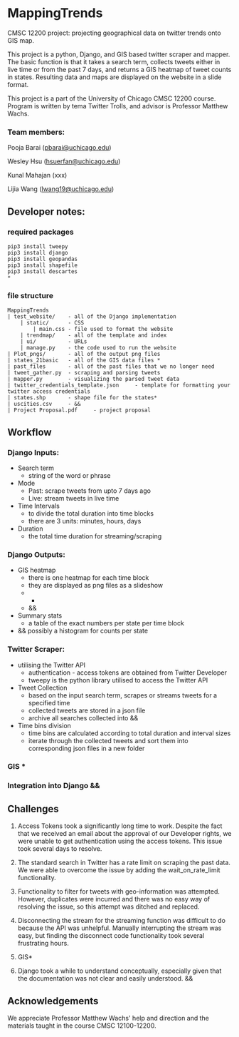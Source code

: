 # MappingTrends
CMSC 12200 project: projecting geographical data on twitter trends onto GIS map. 

This project is a python, Django, and GIS based twitter scraper and mapper. The basic function is that it takes a search term, collects tweets either in live time or from the past 7 days, and returns a GIS heatmap of tweet counts in states. Resulting data and maps are displayed on the website in a slide format. 

This project is a part of the University of Chicago CMSC 12200 course. Program is written by tema Twitter Trolls, and advisor is Professor Matthew Wachs. 

### Team members: 
Pooja Barai (pbarai@uchicago.edu)

Wesley Hsu (hsuerfan@uchicago.edu)

Kunal Mahajan (xxx)

Lijia Wang (lwang19@uchicago.edu)

## Developer notes:

### required packages

```
pip3 install tweepy
pip3 install django
pip3 install geopandas
pip3 install shapefile
pip3 install descartes
*
```

### file structure

```
MappingTrends
| test_website/    - all of the Django implementation
    | static/      - CSS
        | main.css - file used to format the website
    | trendmap/    - all of the template and index
    | ui/          - URLs
    | manage.py    - the code used to run the website
| Plot_pngs/       - all of the output png files
| states_21basic   - all of the GIS data files *
| past_files       - all of the past files that we no longer need
| tweet_gather.py  - scraping and parsing tweets
| mapper.py        - visualizing the parsed tweet data
| twitter_credentials_template.json     - template for formatting your twitter access credentials
| states.shp       - shape file for the states*
| uscities.csv     - && 
| Project Proposal.pdf     - project proposal
```

## Workflow

### Django Inputs:
 - Search term
    - string of the word or phrase 
 - Mode 
    - Past: scrape tweets from upto 7 days ago
    - Live: stream tweets in live time
 - Time Intervals
    - to divide the total duration into time blocks
    - there are 3 units: minutes, hours, days
 - Duration
    - the total time duration for streaming/scraping

### Django Outputs:
 - GIS heatmap
    - there is one heatmap for each time block
    - they are displayed as png files as a slideshow
    - *
    - && 
 - Summary stats
    - a table of the exact numbers per state per time block
 - && possibly a histogram for counts per state 

### Twitter Scraper:
 - utilising the Twitter API 
    - authentication - access tokens are obtained from Twitter Developer 
    - tweepy is the python library utilised to access the Twitter API
 - Tweet Collection 
    - based on the input search term, scrapes or streams tweets for a specified time 
    - collected tweets are stored in a json file
    - archive all searches collected into &&
 - Time bins division
    - time bins are calculated according to total duration and interval sizes
    - iterate through the collected tweets and sort them into corresponding json files in a new folder

### GIS *

### Integration into Django && 



## Challenges

1. Access Tokens took a significantly long time to work. Despite the fact that we received an email about the approval of our Developer rights, we were unable to get authentication using the access tokens. This issue took several days to resolve.

2. The standard search in Twitter has a rate limit on scraping the past data. We were able to overcome the issue by adding the wait_on_rate_limit functionality. 

3. Functionality to filter for tweets with geo-information was attempted. However, duplicates were incurred and there was no easy way of resolving the issue, so this attempt was ditched and replaced. 

4. Disconnecting the stream for the streaming function was difficult to do because the API was unhelpful. Manually interrupting the stream was easy, but finding the disconnect code functionality took several frustrating hours. 

5. GIS*

6. Django took a while to understand conceptually, especially given that the documentation was not clear and easily understood. &&


## Acknowledgements

We appreciate Professor Matthew Wachs' help and direction and the materials taught in the course CMSC 12100-12200. 